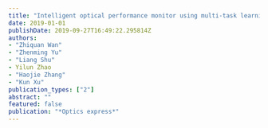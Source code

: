 ```yaml
---
title: "Intelligent optical performance monitor using multi-task learning based artificial neural network"
date: 2019-01-01
publishDate: 2019-09-27T16:49:22.295814Z
authors: 
- "Zhiquan Wan"
- "Zhenming Yu"
- "Liang Shu"
- Yilun Zhao
- "Haojie Zhang"
- "Kun Xu"
publication_types: ["2"]
abstract: ""
featured: false
publication: "*Optics express*"
---
```


